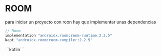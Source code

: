 # ROOM
para iniciar un proyecto con roon hay que implementar unas dependencias 
```gradle
// Room
implementation "androidx.room:room-runtime:2.2.5"
kapt "androidx.room:room-compiler:2.2.5"
```
´´´kotlin´´´
